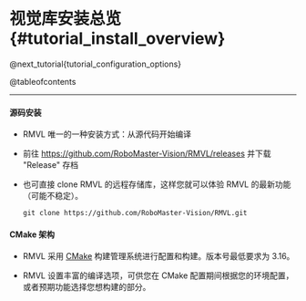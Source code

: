 视觉库安装总览 {#tutorial_install_overview}
============

@next_tutorial{tutorial_configuration_options}

@tableofcontents

------

#### 源码安装

- RMVL 唯一的一种安装方式：从源代码开始编译

- 前往 https://github.com/RoboMaster-Vision/RMVL/releases 并下载 "Release" 存档

- 也可直接 clone RMVL 的远程存储库，这样您就可以体验 RMVL 的最新功能（可能不稳定）。
  ```shell
  git clone https://github.com/RoboMaster-Vision/RMVL.git
  ```

#### CMake 架构

- RMVL 采用 [CMake](https://cmake.org) 构建管理系统进行配置和构建。版本号最低要求为 3.16。

- RMVL 设置丰富的编译选项，可供您在 CMake 配置期间根据您的环境配置，或者预期功能选择您想构建的部分。
